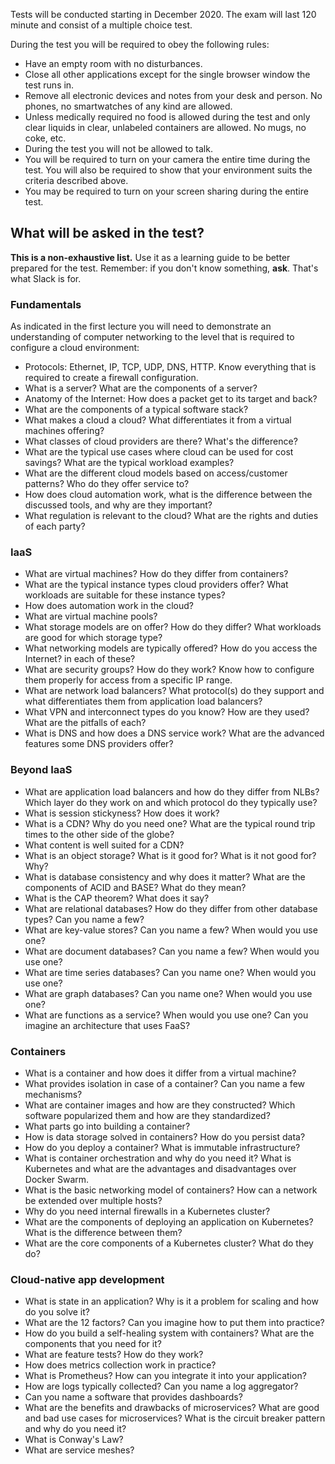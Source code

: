 Tests will be conducted starting in December 2020. The exam will last 120 minute and consist of a multiple choice
test.

During the test you will be required to obey the following rules:

- Have an empty room with no disturbances.
- Close all other applications except for the single browser window the test runs in.
- Remove all electronic devices and notes from your desk and person. No phones, no smartwatches of any kind are allowed.
- Unless medically required no food is allowed during the test and only clear liquids in clear, unlabeled containers
  are allowed. No mugs, no coke, etc.
- During the test you will not be allowed to talk.
- You will be required to turn on your camera the entire time during the test. You will also be required to show that
  your environment suits the criteria described above.
- You may be required to turn on your screen sharing during the entire test.

## What will be asked in the test?

**This is a non-exhaustive list.** Use it as a learning guide to be better prepared for the test. Remember: if you don't know something, **ask**. That's what Slack is for.

### Fundamentals

As indicated in the first lecture you will need to demonstrate an understanding of computer networking to the level
that is required to configure a cloud environment:

- Protocols: Ethernet, IP, TCP, UDP, DNS, HTTP. Know everything that is required to create a firewall configuration.
- What is a server? What are the components of a server?
- Anatomy of the Internet: How does a packet get to its target and back?
- What are the components of a typical software stack?
- What makes a cloud a cloud? What differentiates it from a virtual machines offering?
- What classes of cloud providers are there? What's the difference?
- What are the typical use cases where cloud can be used for cost savings? What are the typical workload examples?
- What are the different cloud models based on access/customer patterns? Who do they offer service to?
- How does cloud automation work, what is the difference between the discussed tools, and why are they important?
- What regulation is relevant to the cloud? What are the rights and duties of each party?

### IaaS

- What are virtual machines? How do they differ from containers?
- What are the typical instance types cloud providers offer? What workloads are suitable for these instance types?
- How does automation work in the cloud?
- What are virtual machine pools?
- What storage models are on offer? How do they differ? What workloads are good for which storage type?
- What networking models are typically offered? How do you access the Internet? in each of these?
- What are security groups? How do they work? Know how to configure them properly for access from a specific IP range.
- What are network load balancers? What protocol(s) do they support and what differentiates them from application load balancers?
- What VPN and interconnect types do you know? How are they used? What are the pitfalls of each?
- What is DNS and how does a DNS service work? What are the advanced features some DNS providers offer?

### Beyond IaaS

- What are application load balancers and how do they differ from NLBs? Which layer do they work on and which protocol do they typically use?
- What is session stickyness? How does it work?
- What is a CDN? Why do you need one? What are the typical round trip times to the other side of the globe?
- What content is well suited for a CDN?
- What is an object storage? What is it good for? What is it not good for? Why?
- What is database consistency and why does it matter? What are the components of ACID and BASE? What do they mean?
- What is the CAP theorem? What does it say?
- What are relational databases? How do they differ from other database types? Can you name a few?
- What are key-value stores? Can you name a few? When would you use one?
- What are document databases? Can you name a few? When would you use one?
- What are time series databases? Can you name one? When would you use one?
- What are graph databases? Can you name one? When would you use one?
- What are functions as a service? When would you use one? Can you imagine an architecture that uses FaaS?

### Containers

- What is a container and how does it differ from a virtual machine?
- What provides isolation in case of a container? Can you name a few mechanisms?
- What are container images and how are they constructed? Which software popularized them and how are they standardized?
- What parts go into building a container?
- How is data storage solved in containers? How do you persist data?
- How do you deploy a container? What is immutable infrastructure?
- What is container orchestration and why do you need it? What is Kubernetes and what are the advantages and disadvantages over Docker Swarm.
- What is the basic networking model of containers? How can a network be extended over multiple hosts?
- Why do you need internal firewalls in a Kubernetes cluster?
- What are the components of deploying an application on Kubernetes? What is the difference between them?
- What are the core components of a Kubernetes cluster? What do they do?

### Cloud-native app development

- What is state in an application? Why is it a problem for scaling and how do you solve it?
- What are the 12 factors? Can you imagine how to put them into practice?
- How do you build a self-healing system with containers? What are the components that you need for it?
- What are feature tests? How do they work? 
- How does metrics collection work in practice?
- What is Prometheus? How can you integrate it into your application?
- How are logs typically collected? Can you name a log aggregator?
- Can you name a software that provides dashboards?
- What are the benefits and drawbacks of microservices? What are good and bad use cases for microservices? What is the circuit breaker pattern and why do you need it?
- What is Conway's Law?
- What are service meshes?
